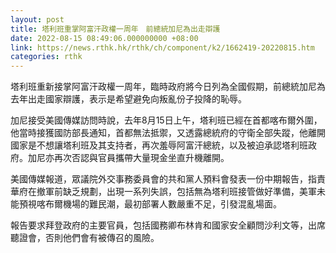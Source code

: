 ```yaml
---
layout: post
title: 塔利班重掌阿富汗政權一周年　前總統加尼為出走辯護
date: 2022-08-15 08:49:06.000000000 +08:00
link: https://news.rthk.hk/rthk/ch/component/k2/1662419-20220815.htm
categories: rthk
---
```


塔利班重新接掌阿富汗政權一周年，臨時政府將今日列為全國假期，前總統加尼為去年出走國家辯護，表示是希望避免向叛亂份子投降的恥辱。

加尼接受美國傳媒訪問時說，去年8月15日上午，塔利班已經在首都喀布爾外圍，他當時接獲國防部長通知，首都無法抵禦，又透露總統府的守衛全部失蹤，他離開國家是不想讓塔利班及其支持者，再次羞辱阿富汗總統，以及被迫承認塔利班政府。加尼亦再次否認與官員攜帶大量現金坐直升機離開。

美國傳媒報道，眾議院外交事務委員會的共和黨人預料會發表一份中期報告，指責華府在撤軍前缺乏規劃，出現一系列失誤，包括無為塔利班接管做好準備，美軍未能預視喀布爾機場的難民潮，最初部署人數嚴重不足，引發混亂場面。

報告要求拜登政府的主要官員，包括國務卿布林肯和國家安全顧問沙利文等，出席聽證會，否則他們會有被傳召的風險。
